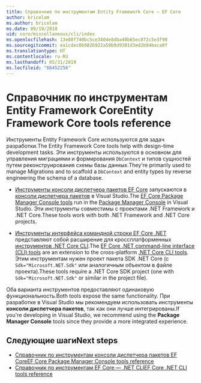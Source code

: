 ```yaml
---
title: Справочник по инструментам Entity Framework Core — EF Core
author: bricelam
ms.author: bricelam
ms.date: 09/19/2018
uid: core/miscellaneous/cli/index
ms.openlocfilehash: 13e80f740bc5ce3404e8dba40b65ec872c5e3f90
ms.sourcegitcommit: ea1cdec0b982b922a59b9d9301d3ed2b94baca0f
ms.translationtype: HT
ms.contentlocale: ru-RU
ms.lasthandoff: 05/31/2019
ms.locfileid: "66452256"
---
```

# <a name="entity-framework-core-tools-reference"></a><span data-ttu-id="27b19-102">Справочник по инструментам Entity Framework Core</span><span class="sxs-lookup"><span data-stu-id="27b19-102">Entity Framework Core tools reference</span></span>

<span data-ttu-id="27b19-103">Инструменты Entity Framework Core используются для задач разработки.</span><span class="sxs-lookup"><span data-stu-id="27b19-103">The Entity Framework Core tools help with design-time development tasks.</span></span> <span data-ttu-id="27b19-104">Эти инструменты используются в основном для управления миграциями и формирования `DbContext` и типов сущностей путем реконструирования схемы базы данных.</span><span class="sxs-lookup"><span data-stu-id="27b19-104">They're primarily used to manage Migrations and to scaffold a `DbContext` and entity types by reverse engineering the schema of a database.</span></span>

* <span data-ttu-id="27b19-105">[Инструменты консоли диспетчера пакетов EF Core](powershell.md) запускаются в [консоли диспетчера пакетов](https://docs.microsoft.com/nuget/tools/package-manager-console) в Visual Studio.</span><span class="sxs-lookup"><span data-stu-id="27b19-105">The [EF Core Package Manager Console tools](powershell.md) run in the [Package Manager Console](https://docs.microsoft.com/nuget/tools/package-manager-console) in Visual Studio.</span></span> <span data-ttu-id="27b19-106">Эти инструменты совместимы с проектами .NET Framework и .NET Core.</span><span class="sxs-lookup"><span data-stu-id="27b19-106">These tools work with both .NET Framework and .NET Core projects.</span></span>

* <span data-ttu-id="27b19-107">[Инструменты интерфейса командной строки EF Core .NET](dotnet.md) представляют собой расширение для кроссплатформенных [инструментов .NET Core CLI](https://docs.microsoft.com/dotnet/core/tools/).</span><span class="sxs-lookup"><span data-stu-id="27b19-107">The [EF Core .NET command-line interface (CLI) tools](dotnet.md) are an extension to the cross-platform [.NET Core CLI tools](https://docs.microsoft.com/dotnet/core/tools/).</span></span> <span data-ttu-id="27b19-108">Этим инструментам нужен проект пакета SDK .NET Core (с `Sdk="Microsoft.NET.Sdk"` или аналогичным объектом в файле проекта).</span><span class="sxs-lookup"><span data-stu-id="27b19-108">These tools require a .NET Core SDK project (one with `Sdk="Microsoft.NET.Sdk"` or similar in the project file).</span></span>

<span data-ttu-id="27b19-109">Оба варианта инструментов предоставляют одинаковую функциональность.</span><span class="sxs-lookup"><span data-stu-id="27b19-109">Both tools expose the same functionality.</span></span> <span data-ttu-id="27b19-110">При разработке в Visual Studio мы рекомендуем использовать инструменты **консоли диспетчера пакетов**, так как они лучше интегрированы.</span><span class="sxs-lookup"><span data-stu-id="27b19-110">If you're developing in Visual Studio, we recommend using the **Package Manager Console** tools since they provide a more integrated experience.</span></span>

## <a name="next-steps"></a><span data-ttu-id="27b19-111">Следующие шаги</span><span class="sxs-lookup"><span data-stu-id="27b19-111">Next steps</span></span>

* [<span data-ttu-id="27b19-112">Справочник по инструментам консоли диспетчера пакетов EF Core</span><span class="sxs-lookup"><span data-stu-id="27b19-112">EF Core Package Manager Console tools reference</span></span>](powershell.md)
* [<span data-ttu-id="27b19-113">Справочник по инструментам EF Core — .NET CLI</span><span class="sxs-lookup"><span data-stu-id="27b19-113">EF Core .NET CLI tools reference</span></span>](dotnet.md)
